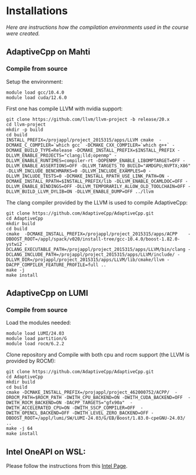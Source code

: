 # Installations

*Here are instructions how the compilation environments used in the course were created.*

## AdaptiveCpp on Mahti

### Compile from source

Setup the environment:
```
module load gcc/10.4.0
module load cuda/12.6.0
```

First one has compile LLVM with nvidia support:
```
git clone https://github.com/llvm/llvm-project -b release/20.x
cd llvm-project
mkdir -p build
cd build
INSTALL_PREFIX=/projappl/project_2015315/apps/LLVM cmake  -DCMAKE_C_COMPILER=`which gcc` -DCMAKE_CXX_COMPILER=`which g++` -DCMAKE_BUILD_TYPE=Release -DCMAKE_INSTALL_PREFIX=$INSTALL_PREFIX -DLLVM_ENABLE_PROJECTS="clang;lld;openmp" -DLLVM_ENABLE_RUNTIMES=compiler-rt -DOPENMP_ENABLE_LIBOMPTARGET=OFF -DLLVM_ENABLE_ASSERTIONS=OFF -DLLVM_TARGETS_TO_BUILD="AMDGPU;NVPTX;X86" -DLLVM_INCLUDE_BENCHMARKS=0 -DLLVM_INCLUDE_EXAMPLES=0 -DLLVM_INCLUDE_TESTS=0 -DCMAKE_INSTALL_RPATH_USE_LINK_PATH=ON -DCMAKE_INSTALL_RPATH=$INSTALL_PREFIX/lib -DLLVM_ENABLE_OCAMLDOC=OFF -DLLVM_ENABLE_BINDINGS=OFF -DLLVM_TEMPORARILY_ALLOW_OLD_TOOLCHAIN=OFF -DLLVM_BUILD_LLVM_DYLIB=ON -DLLVM_ENABLE_DUMP=OFF ../llvm

```
The clang compiler provided by the LLVM is used to compile AdaptiveCpp:
```
git clone https://github.com/AdaptiveCpp/AdaptiveCpp.git
cd AdaptiveCpp
mkdir build
cd build
cmake  -DCMAKE_INSTALL_PREFIX=/projappl/project_2015315/apps/ACPP    -DBOOST_ROOT=/appl/spack/v020/install-tree/gcc-10.4.0/boost-1.82.0-ystwi2 -DCLANG_EXECUTABLE_PATH=/projappl/project_2015315/apps/LLVM/bin/clang -DCLANG_INCLUDE_PATH=/projappl/project_2015315/apps/LLVM/include/ -DLLVM_DIR=/projappl/project_2015315/apps/LLVM/lib/cmake/llvm -DACPP_COMPILER_FEATURE_PROFILE=full .. 
make -j
make install
```

## AdaptiveCpp on LUMI

### Compile from source

Load the modules needed:
```
module load LUMI/24.03
module load partition/G
module load rocm/6.2.2
```
Clone repository and Compile with both cpu and rocm support (the LLVM is provided by ROCM):
```
git clone https://github.com/AdaptiveCpp/AdaptiveCpp.git
cd AdaptiveCpp
mkdir build
cd build
cmake -DCMAKE_INSTALL_PREFIX=/projappl/project_462000752/ACPP/  -DROCM_PATH=$ROCM_PATH -DWITH_CPU_BACKEND=ON -DWITH_CUDA_BACKEND=OFF  -DWITH_ROCM_BACKEND=ON -DACPP_TARGETS="gfx90a"  -DWITH_ACCELERATED_CPU=ON -DWITH_SSCP_COMPILER=OFF  -DWITH_OPENCL_BACKEND=OFF -DWITH_LEVEL_ZERO_BACKEND=OFF -DBOOST_ROOT=/appl/lumi/SW/LUMI-24.03/G/EB/Boost/1.83.0-cpeGNU-24.03/ ..
make -j 64 
make install 
```

## Intel OneAPI on WSL:

Please follow the instructions from this [Intel Page](https://www.intel.com/content/www/us/en/docs/oneapi/installation-guide-linux/2024-0/configure-wsl-2-for-gpu-workflows.html).
